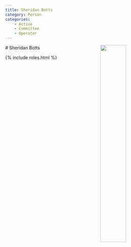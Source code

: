 ```yaml
---
title: Sheridan Botts
category: Person
categories:
    - Active
    - Committee
    - Operator
---
```

<img src="img/2020%20Sheridan%20Botts.jpeg" style="width: 40%" align="right">
# Sheridan Botts

{% include roles.html %}